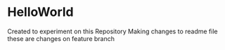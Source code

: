# HelloWorld
Created to experiment on this Repository
Making changes to readme file
these are changes on feature branch
